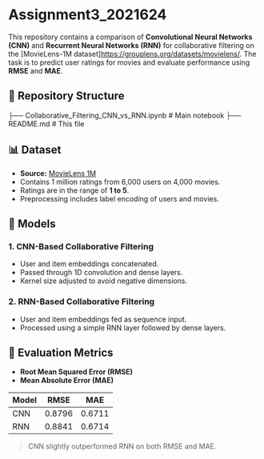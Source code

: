 # Assignment3_2021624
This repository contains a comparison of **Convolutional Neural Networks (CNN)** and **Recurrent Neural Networks (RNN)** for collaborative filtering on the [MovieLens-1M dataset]https://grouplens.org/datasets/movielens/. The task is to predict user ratings for movies and evaluate performance using **RMSE** and **MAE**.

## 📂 Repository Structure
├── Collaborative_Filtering_CNN_vs_RNN.ipynb # Main notebook
├── README.md # This file


## 📊 Dataset

- **Source:** [MovieLens 1M](https://grouplens.org/datasets/movielens/1m/)
- Contains 1 million ratings from 6,000 users on 4,000 movies.
- Ratings are in the range of **1 to 5**.
- Preprocessing includes label encoding of users and movies.

## 🧠 Models

### 1. CNN-Based Collaborative Filtering
- User and item embeddings concatenated.
- Passed through 1D convolution and dense layers.
- Kernel size adjusted to avoid negative dimensions.

### 2. RNN-Based Collaborative Filtering
- User and item embeddings fed as sequence input.
- Processed using a simple RNN layer followed by dense layers.

## 🧪 Evaluation Metrics

- **Root Mean Squared Error (RMSE)**
- **Mean Absolute Error (MAE)**

| Model | RMSE   | MAE    |
|-------|--------|--------|
| CNN   | 0.8796 | 0.6711 |
| RNN   | 0.8841 | 0.6714 |

> CNN slightly outperformed RNN on both RMSE and MAE.

